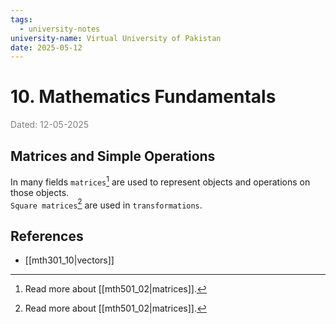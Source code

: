 ```yaml
---
tags:
  - university-notes
university-name: Virtual University of Pakistan
date: 2025-05-12
---
```


# 10. Mathematics Fundamentals

<span style="color: gray;">Dated: 12-05-2025</span>

## Matrices and Simple Operations

In many fields `matrices`[^1] are used to represent objects and operations on those objects.  
`Square matrices`[^1] are used in `transformations`.

## References

- [[mth301_10|vectors]]

[^1]: Read more about [[mth501_02|matrices]].
